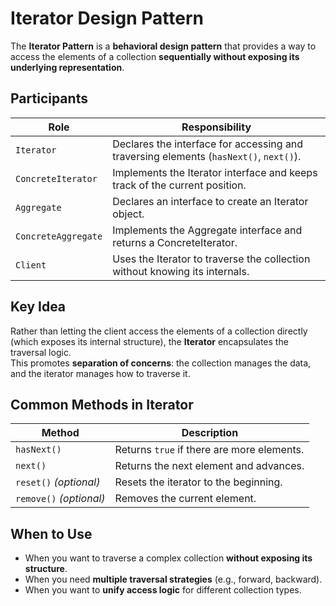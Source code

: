 # Iterator Design Pattern

The **Iterator Pattern** is a **behavioral design pattern** that provides a way to access the elements of a collection **sequentially without exposing its underlying representation**.

## Participants

| Role               | Responsibility                                                                 |
|--------------------|---------------------------------------------------------------------------------|
| `Iterator`         | Declares the interface for accessing and traversing elements (`hasNext()`, `next()`). |
| `ConcreteIterator` | Implements the Iterator interface and keeps track of the current position.     |
| `Aggregate`        | Declares an interface to create an Iterator object.                            |
| `ConcreteAggregate`| Implements the Aggregate interface and returns a ConcreteIterator.             |
| `Client`           | Uses the Iterator to traverse the collection without knowing its internals.    |

## Key Idea

Rather than letting the client access the elements of a collection directly (which exposes its internal structure), the **Iterator** encapsulates the traversal logic.  
This promotes **separation of concerns**: the collection manages the data, and the iterator manages how to traverse it.

## Common Methods in Iterator

| Method      | Description                                  |
|-------------|----------------------------------------------|
| `hasNext()` | Returns `true` if there are more elements.   |
| `next()`    | Returns the next element and advances.       |
| `reset()` *(optional)* | Resets the iterator to the beginning. |
| `remove()` *(optional)*| Removes the current element.       |

## When to Use

- When you want to traverse a complex collection **without exposing its structure**.
- When you need **multiple traversal strategies** (e.g., forward, backward).
- When you want to **unify access logic** for different collection types.